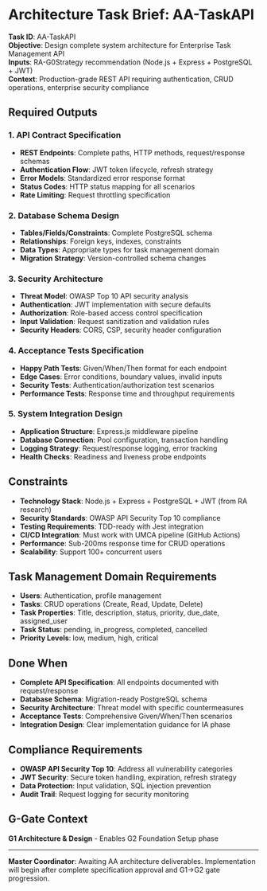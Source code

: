 # Architecture Task Brief: AA-TaskAPI

**Task ID**: AA-TaskAPI  
**Objective**: Design complete system architecture for Enterprise Task Management API  
**Inputs**: RA-G0Strategy recommendation (Node.js + Express + PostgreSQL + JWT)  
**Context**: Production-grade REST API requiring authentication, CRUD operations, enterprise security compliance

## Required Outputs

### 1. **API Contract Specification**
- **REST Endpoints**: Complete paths, HTTP methods, request/response schemas
- **Authentication Flow**: JWT token lifecycle, refresh strategy  
- **Error Models**: Standardized error response format
- **Status Codes**: HTTP status mapping for all scenarios
- **Rate Limiting**: Request throttling specification

### 2. **Database Schema Design**
- **Tables/Fields/Constraints**: Complete PostgreSQL schema
- **Relationships**: Foreign keys, indexes, constraints
- **Data Types**: Appropriate types for task management domain
- **Migration Strategy**: Version-controlled schema changes

### 3. **Security Architecture**
- **Threat Model**: OWASP Top 10 API security analysis  
- **Authentication**: JWT implementation with secure defaults
- **Authorization**: Role-based access control specification
- **Input Validation**: Request sanitization and validation rules
- **Security Headers**: CORS, CSP, security header configuration

### 4. **Acceptance Tests Specification**
- **Happy Path Tests**: Given/When/Then format for each endpoint
- **Edge Cases**: Error conditions, boundary values, invalid inputs
- **Security Tests**: Authentication/authorization test scenarios
- **Performance Tests**: Response time and throughput requirements

### 5. **System Integration Design**
- **Application Structure**: Express.js middleware pipeline
- **Database Connection**: Pool configuration, transaction handling  
- **Logging Strategy**: Request/response logging, error tracking
- **Health Checks**: Readiness and liveness probe endpoints

## Constraints
- **Technology Stack**: Node.js + Express + PostgreSQL + JWT (from RA research)
- **Security Standards**: OWASP API Security Top 10 compliance
- **Testing Requirements**: TDD-ready with Jest integration
- **CI/CD Integration**: Must work with UMCA pipeline (GitHub Actions)  
- **Performance**: Sub-200ms response time for CRUD operations
- **Scalability**: Support 100+ concurrent users

## Task Management Domain Requirements
- **Users**: Authentication, profile management
- **Tasks**: CRUD operations (Create, Read, Update, Delete)
- **Task Properties**: Title, description, status, priority, due_date, assigned_user
- **Task Status**: pending, in_progress, completed, cancelled
- **Priority Levels**: low, medium, high, critical

## Done When
- **Complete API Specification**: All endpoints documented with request/response
- **Database Schema**: Migration-ready PostgreSQL schema  
- **Security Architecture**: Threat model with specific countermeasures
- **Acceptance Tests**: Comprehensive Given/When/Then scenarios
- **Integration Design**: Clear implementation guidance for IA phase

## Compliance Requirements  
- **OWASP API Security Top 10**: Address all vulnerability categories
- **JWT Security**: Secure token handling, expiration, refresh strategy
- **Data Protection**: Input validation, SQL injection prevention
- **Audit Trail**: Request logging for security monitoring

## G-Gate Context
**G1 Architecture & Design** - Enables G2 Foundation Setup phase

---

**Master Coordinator**: Awaiting AA architecture deliverables. Implementation will begin after complete specification approval and G1→G2 gate progression.
